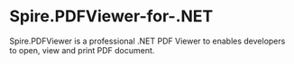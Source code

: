 Spire.PDFViewer-for-.NET
========================

Spire.PDFViewer is a professional .NET PDF Viewer to enables developers to open, view and print PDF document.